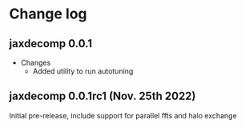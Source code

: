 # Change log


<!-- Template for documenting changes
* Changes
  * Change 1
* Breaking Changes
  * Change 1
* Deprecations
  * Some things that are getting deprecated
* Bugs
  * Bug 1 
-->


## jaxdecomp 0.0.1
* Changes
  * Added utility to run autotuning


## jaxdecomp 0.0.1rc1 (Nov. 25th 2022)

Initial pre-release, include support for parallel ffts and halo exchange
